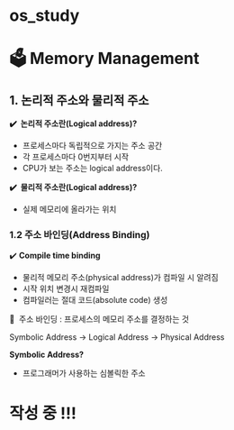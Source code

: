 # os_study 
# 🗳️ Memory Management

## 1. 논리적 주소와 물리적 주소

**✔️  논리적 주소란(Logical address)?**

- 프로세스마다 독립적으로 가지는 주소 공간
- 각 프로세스마다 0번지부터 시작
- CPU가 보는 주소는 logical address이다.

**✔️  물리적 주소란(Logical address)?**

- 실제 메모리에 올라가는 위치

### 1.2 주소 바인딩(Address Binding)

✔️ **Compile time binding**

- 물리적 메모리 주소(physical address)가 컴파일 시 알려짐
- 시작 위치 변경시 재컴파일
- 컴파일러는 절대 코드(absolute code) 생성

🌟  주소 바인딩 : 프로세스의 메모리 주소를 결정하는 것

Symbolic Address → Logical Address → Physical Address

**Symbolic Address?**

- 프로그래머가 사용하는 심볼릭한 주소

# 작성 중 !!!

